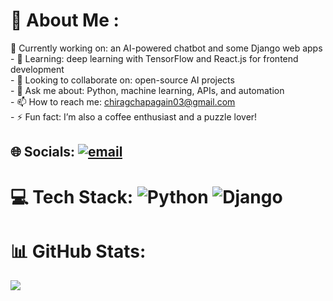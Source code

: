 
# 💫 About Me :
🔭 Currently working on: an AI-powered chatbot and some Django web apps<br>- 🌱 Learning: deep learning with TensorFlow and React.js for frontend development<br>- 👯 Looking to collaborate on: open-source AI projects<br>- 💬 Ask me about: Python, machine learning, APIs, and automation<br>- 📫 How to reach me: chiragchapagain03@gmail.com<br>- ⚡ Fun fact: I’m also a coffee enthusiast and a puzzle lover!


## 🌐 Socials:  [![email](https://img.shields.io/badge/Email-D14836?logo=gmail&logoColor=white)](mailto:chiragchapagain03@gmail.com)
# 💻 Tech Stack:    ![Python](https://img.shields.io/badge/python-3670A0?style=for-the-badge&logo=python&logoColor=ffdd54) ![Django](https://img.shields.io/badge/django-%23092E20.svg?style=for-the-badge&logo=django&logoColor=white) 

# 📊 GitHub Stats:
![](https://github-readme-stats.vercel.app/api/top-langs/?username=Chirag037&theme=dark&hide_border=false&include_all_commits=false&count_private=false&layout=compact)
